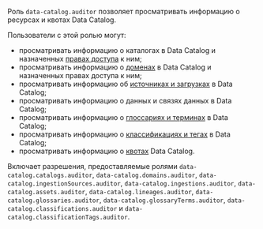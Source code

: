 Роль `data-catalog.auditor` позволяет просматривать информацию о ресурсах и квотах Data Catalog.

Пользователи с этой ролью могут:
* просматривать информацию о каталогах в Data Catalog и назначенных [правах доступа](../../iam/concepts/access-control/index.md) к ним;
* просматривать информацию о [доменах](../../metadata-hub/concepts/data-catalog.md#domains-and-subdomains) в Data Catalog и назначенных правах доступа к ним;
* просматривать информацию об [источниках и загрузках](../../metadata-hub/concepts/data-catalog.md#metadata-upload) в Data Catalog;
* просматривать информацию о данных и связях данных в Data Catalog;
* просматривать информацию о [глоссариях и терминах](../../metadata-hub/concepts/data-catalog.md#glossaries-and-terms) в Data Catalog;
* просматривать информацию о [классификациях и тегах](../../metadata-hub/concepts/data-catalog.md#classifications-and-tags) в Data Catalog;
* просматривать информацию о [квотах](../../metadata-hub/concepts/limits.md#data-catalog-quota) Data Catalog.

Включает разрешения, предоставляемые ролями `data-catalog.catalogs.auditor`, `data-catalog.domains.auditor`, `data-catalog.ingestionSources.auditor`, `data-catalog.ingestions.auditor`, `data-catalog.assets.auditor`, `data-catalog.lineages.auditor`, `data-catalog.glossaries.auditor`, `data-catalog.glossaryTerms.auditor`, `data-catalog.classifications.auditor` и `data-catalog.classificationTags.auditor`.
